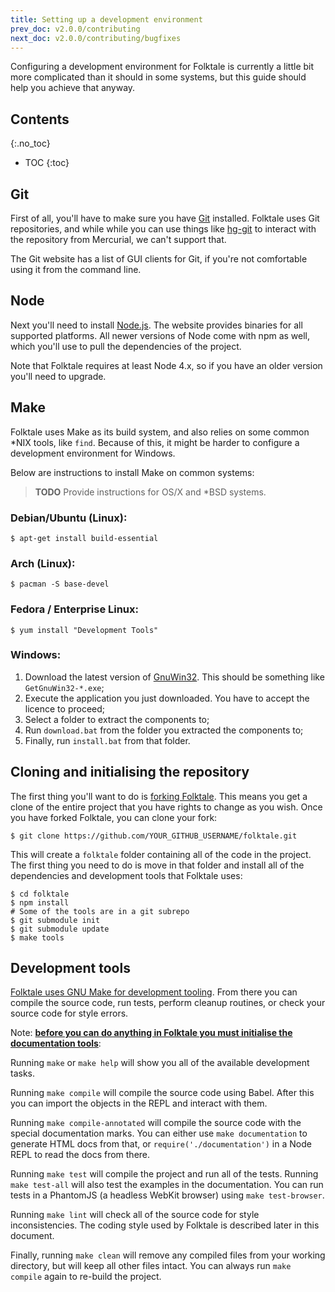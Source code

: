 ```yaml
---
title: Setting up a development environment
prev_doc: v2.0.0/contributing
next_doc: v2.0.0/contributing/bugfixes
---
```


Configuring a development environment for Folktale is currently a little bit
more complicated than it should in some systems, but this guide should help
you achieve that anyway.

## Contents
{:.no_toc}

* TOC
{:toc}


## Git

First of all, you'll have to make sure you have [Git](https://git-scm.com/)
installed. Folktale uses Git repositories, and while while you can use things
like [hg-git](http://hg-git.github.io/) to interact with the repository from
Mercurial, we can't support that.

The Git website has a list of GUI clients for Git, if you're not comfortable
using it from the command line.

## Node

Next you'll need to install [Node.js](https://nodejs.org/en/). The website
provides binaries for all supported platforms. All newer versions of Node come
with npm as well, which you'll use to pull the dependencies of the project.

Note that Folktale requires at least Node 4.x, so if you have an older version
you'll need to upgrade.

## Make

Folktale uses Make as its build system, and also relies on some common *NIX
tools, like `find`. Because of this, it might be harder to configure a
development environment for Windows.

Below are instructions to install Make on common systems:

> **TODO**
> Provide instructions for OS/X and *BSD systems.

### Debian/Ubuntu (Linux):

    $ apt-get install build-essential

### Arch (Linux):

    $ pacman -S base-devel

### Fedora / Enterprise Linux:

    $ yum install "Development Tools"

### Windows:

 1. Download the latest version of [GnuWin32](https://sourceforge.net/projects/getgnuwin32/files/). This should be something like `GetGnuWin32-*.exe`;
 2. Execute the application you just downloaded. You have to accept the licence to proceed;
 3. Select a folder to extract the components to;
 4. Run `download.bat` from the folder you extracted the components to;
 5. Finally, run `install.bat` from that folder.


## Cloning and initialising the repository

The first thing you'll want to do is
[forking Folktale](https://guides.github.com/activities/forking/). This means
you get a clone of the entire project that you have rights to change as you
wish. Once you have forked Folktale, you can clone your fork:

    $ git clone https://github.com/YOUR_GITHUB_USERNAME/folktale.git

This will create a `folktale` folder containing all of the code in the
project. The first thing you need to do is move in that folder and install all
of the dependencies and development tools that Folktale uses:

    $ cd folktale
    $ npm install
    # Some of the tools are in a git subrepo
    $ git submodule init
    $ git submodule update
    $ make tools


## Development tools

[Folktale uses GNU Make for development tooling](#make). From
there you can compile the source code, run tests, perform cleanup routines, or
check your source code for style errors.

Note: [**before you can do anything in Folktale you must initialise the documentation tools**](#cloning-and-initialising-the-repository):


Running `make` or `make help` will show you all of the available development
tasks.

Running `make compile` will compile the source code using Babel. 
After this you can import the objects in the REPL and interact with them.

Running `make compile-annotated` will compile the source code with the special documentation
marks. You can either use `make documentation` to generate HTML docs from that, or
`require('./documentation')` in a Node REPL to read the docs from there.

Running `make test` will compile the project and run all of the tests. Running
`make test-all` will also test the examples in the documentation. You can run
tests in a PhantomJS (a headless WebKit browser) using `make test-browser`.

Running `make lint` will check all of the source code for style
inconsistencies. The coding style used by Folktale is described later in this
document.

Finally, running `make clean` will remove any compiled files from your working
directory, but will keep all other files intact. You can always run `make
compile` again to re-build the project.

